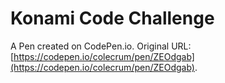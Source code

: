 # Konami Code Challenge

A Pen created on CodePen.io. Original URL: [https://codepen.io/colecrum/pen/ZEOdgab](https://codepen.io/colecrum/pen/ZEOdgab).


